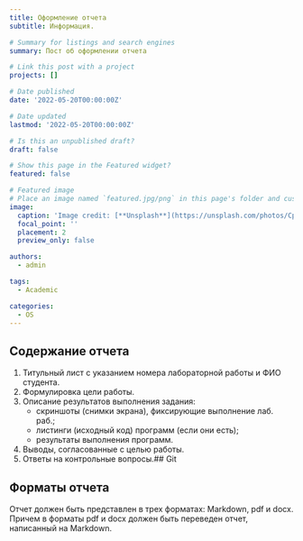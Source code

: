 ```yaml
---
title: Оформление отчета
subtitle: Информация.

# Summary for listings and search engines
summary: Пост об оформлении отчета

# Link this post with a project
projects: []

# Date published
date: '2022-05-20T00:00:00Z'

# Date updated
lastmod: '2022-05-20T00:00:00Z'

# Is this an unpublished draft?
draft: false

# Show this page in the Featured widget?
featured: false

# Featured image
# Place an image named `featured.jpg/png` in this page's folder and customize its options here.
image:
  caption: 'Image credit: [**Unsplash**](https://unsplash.com/photos/CpkOjOcXdUY)'
  focal_point: ''
  placement: 2
  preview_only: false

authors:
  - admin

tags:
  - Academic

categories:
  - OS
---
```



## Содержание отчета
1. Титульный лист с указанием номера лабораторной работы и ФИО студента.
2. Формулировка цели работы.
3. Описание результатов выполнения задания:
   - скриншоты (снимки экрана), фиксирующие выполнение лаб. раб.;
   - листинги (исходный код) программ (если они есть);
   - результаты выполнения программ.
4. Выводы, согласованные с целью работы.
5. Ответы на контрольные вопросы.## Git

## Форматы отчета

Отчет должен быть представлен в трех форматах: Markdown, pdf и docx. Причем в форматы pdf и docx должен быть переведен отчет, написанный на Markdown.
